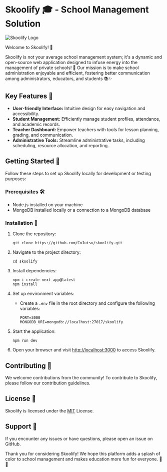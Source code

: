 # Skoolify 🎓 - School Management Solution

![Skoolify Logo](./public/LogoDark.png)

<!-- ![Skoolify Logo](./public/LogoLight.png) -->

Welcome to Skoolify! 🚀

Skoolify is not your average school management system; it's a dynamic and open-source web application designed to infuse energy into the management of private schools! 🌟 Our mission is to make school administration enjoyable and efficient, fostering better communication among administrators, educators, and students 📚✨

## Key Features 🌟

- **User-friendly Interface:** Intuitive design for easy navigation and accessibility.
- **Student Management:** Efficiently manage student profiles, attendance, and academic records.
- **Teacher Dashboard:** Empower teachers with tools for lesson planning, grading, and communication.
- **Administrative Tools:** Streamline administrative tasks, including scheduling, resource allocation, and reporting.

## Getting Started 🚀

Follow these steps to set up Skoolify locally for development or testing purposes:

### Prerequisites 🛠️

- Node.js installed on your machine
- MongoDB installed locally or a connection to a MongoDB database

### Installation 🎉

1. Clone the repository:

   ```
   git clone https://github.com/CoJutsu/skoolify.git
   ```

2. Navigate to the project directory:

   ```
   cd skoolify
   ```

3. Install dependencies:

   ```
   npm i create-next-app@latest
   npm install
   ```

4. Set up environment variables:

   - Create a `.env` file in the root directory and configure the following variables:

     ```
     PORT=3000
     MONGODB_URI=mongodb://localhost:27017/skoolify
     ```

5. Start the application:

   ```
   npm run dev
   ```

6. Open your browser and visit [http://localhost:3000](http://localhost:3000) to access Skoolify.

## Contributing 🤝

We welcome contributions from the community! To contribute to Skoolify, please follow our contribution guidelines.

## License 📝

Skoolify is licensed under the [MIT](LICENSE) License.

## Support 🤔

If you encounter any issues or have questions, please open an issue on GitHub.

Thank you for considering Skoolify! We hope this platform adds a splash of color to school management and makes education more fun for everyone. 🌈✨
